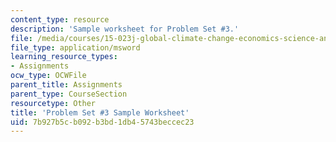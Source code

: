```yaml
---
content_type: resource
description: 'Sample worksheet for Problem Set #3.'
file: /media/courses/15-023j-global-climate-change-economics-science-and-policy-spring-2008/7b927b5cb092b3bd1db45743beccec23_template3.xls
file_type: application/msword
learning_resource_types:
- Assignments
ocw_type: OCWFile
parent_title: Assignments
parent_type: CourseSection
resourcetype: Other
title: 'Problem Set #3 Sample Worksheet'
uid: 7b927b5c-b092-b3bd-1db4-5743beccec23
---
```

